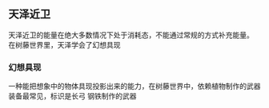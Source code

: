 ## 天泽近卫

天泽近卫的能量在绝大多数情况下处于消耗态，不能通过常规的方式补充能量。
在树藤世界里，天泽学会了幻想具现

### 幻想具现

一种能把想象中的物体具现投影出来的能力，在树藤世界中，依赖植物制作的武器装备最常见，标识是长弓
钢铁制作的武器
